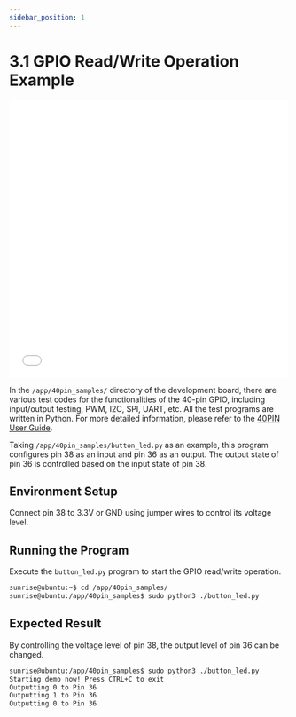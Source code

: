 ```yaml
---
sidebar_position: 1
---
```

# 3.1 GPIO Read/Write Operation Example

<iframe src="//player.bilibili.com/player.html?aid=700903305&bvid=BV1rm4y1E73q&cid=1196557887&page=16" scrolling="no" border="0" frameborder="no" framespacing="0" width="100%" height="500" allowfullscreen="true"> </iframe>

In the `/app/40pin_samples/` directory of the development board, there are various test codes for the functionalities of the 40-pin GPIO, including input/output testing, PWM, I2C, SPI, UART, etc. All the test programs are written in Python. For more detailed information, please refer to the [40PIN User Guide](../python_development/40pin_user_guide/40pin_define.md).

Taking `/app/40pin_samples/button_led.py` as an example, this program configures pin 38 as an input and pin 36 as an output. The output state of pin 36 is controlled based on the input state of pin 38.

## Environment Setup
Connect pin 38 to 3.3V or GND using jumper wires to control its voltage level.

## Running the Program
Execute the `button_led.py` program to start the GPIO read/write operation.

```bash
sunrise@ubuntu:~$ cd /app/40pin_samples/
sunrise@ubuntu:/app/40pin_samples$ sudo python3 ./button_led.py
```

## Expected Result
By controlling the voltage level of pin 38, the output level of pin 36 can be changed.

```bash
sunrise@ubuntu:/app/40pin_samples$ sudo python3 ./button_led.py
Starting demo now! Press CTRL+C to exit
Outputting 0 to Pin 36
Outputting 1 to Pin 36
Outputting 0 to Pin 36
```
